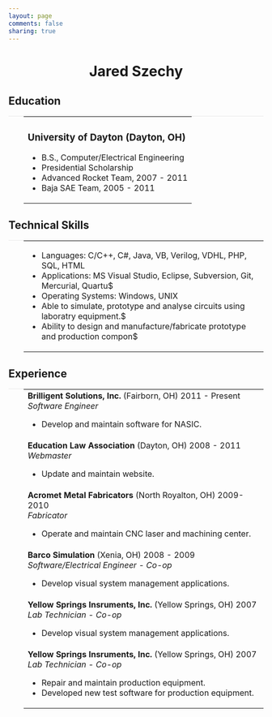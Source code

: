 ```yaml
---
layout: page
comments: false
sharing: true
---
```


<h1 style="text-align: center;">Jared Szechy</h1>

<h2><span>Education</span></h2>
<table style="padding-left: 30px; border-top: 1px solid #eaeaea;">
  <tbody>
    <tr>
      <td valign="top">
        <h3>University of Dayton (Dayton, OH)</h3>
        <ul>
          <li>B.S., Computer/Electrical Engineering</li>
          <li>Presidential Scholarship</li>
          <li>Advanced Rocket Team, 2007 - 2011</li>
          <li>Baja SAE Team, 2005 - 2011</li>
        </ul>
      </td>
    </tr>
  </tbody>
</table>

<h2><span>Technical Skills</span></h2>
<table style="padding-left: 30px; border-top: 1px solid #eaeaea;">
  <tbody>
    <tr>
      <td valign="top">
        <ul>
          <li>Languages: C/C++, C#, Java, VB, Verilog, VDHL, PHP, SQL, HTML</li>
          <li>Applications: MS Visual Studio, Eclipse, Subversion, Git, Mercurial, Quartu$
          <li>Operating Systems: Windows, UNIX</li>
          <li>Able to simulate, prototype and analyse circuits using laboratry equipment.$
          <li>Ability to design and manufacture/fabricate prototype and production compon$
       </ul>
      </td>
    </tr>
  </tbody>
</table>

<h2><span>Experience</span></h2>
<table style="padding-left: 30px; border-top: 1px solid #eaeaea;">
  <tbody>
    <tr>
      <td valign="top">
        <strong>Brilligent Solutions, Inc.</strong> (Fairborn, OH) 2011 - Present<br/>
        <em>Software Engineer</em>
        <ul>
          <li>Develop and maintain software for NASIC.</li>
        </ul>
      </td>
    </tr>
    <tr>
      <td valign="top">
        <strong>Education Law Association</strong> (Dayton, OH) 2008 - 2011<br/>
        <em>Webmaster</em>
        <ul>
          <li>Update and maintain website.</li>
        </ul>
      </td>
    </tr>
    <tr>
      <td valign="top">
        <strong>Acromet Metal Fabricators</strong> (North Royalton, OH) 2009-2010<br/>
        <em>Fabricator</em>
        <ul>
          <li>Operate and maintain CNC laser and machining center.</li>
        </ul>
      </td>
    </tr>
    <tr>
      <td valign="top">
        <strong>Barco Simulation</strong> (Xenia, OH) 2008 - 2009<br/>
        <em>Software/Electrical Engineer - Co-op</em>
        <ul>
          <li>Develop visual system management applications.</li>
        </ul>
      </td>
    </tr>
    <tr>
      <td valign="top">
        <strong>Yellow Springs Insruments, Inc.</strong> (Yellow Springs, OH) 2007<br/>
        <em>Lab Technician - Co-op</em>
        <ul>
          <li>Develop visual system management applications.</li>
        </ul>
      </td>
    </tr>
    <tr>
      <td valign="top">
        <strong>Yellow Springs Insruments, Inc.</strong> (Yellow Springs, OH) 2007<br/>
        <em>Lab Technician - Co-op</em>
        <ul>
          <li>Repair and maintain production equipment.</li>
          <li>Developed new test software for production equipment.</li>
        </ul>
      </td>
    </tr>
  </tbody>
</table>
